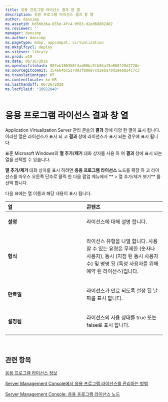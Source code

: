 ```yaml
---
title: 응용 프로그램 라이선스 결과 창 열
description: 응용 프로그램 라이선스 결과 창 열
author: dansimp
ms.assetid: bd56b36a-655e-4fc4-9f83-d2ed68882402
ms.reviewer: ''
manager: dansimp
ms.author: dansimp
ms.pagetype: mdop, appcompat, virtualization
ms.mktglfcycl: deploy
ms.sitesec: library
ms.prod: w10
ms.date: 06/16/2016
ms.openlocfilehash: 087eb186350f4ad60bc5fb84a19a068f28d2728e
ms.sourcegitcommit: 354664bc527d93f80687cd2eba70d1eea024c7c3
ms.translationtype: MT
ms.contentlocale: ko-KR
ms.lasthandoff: 06/26/2020
ms.locfileid: "10822048"
---
```

# 응용 프로그램 라이선스 결과 창 열


Application Virtualization Server 관리 콘솔의 **결과** 창에 다양 한 열이 표시 됩니다. 이러한 열은 라이선스가 표시 되 고 **결과** 창에 라이선스가 표시 되는 경우에 표시 됩니다.

표준 Microsoft Windows의 **열 추가/제거** 대화 상자를 사용 하 여 **결과** 창에 표시 되는 열을 선택할 수 있습니다.

**열 추가/제거** 대화 상자를 표시 하려면 **응용 프로그램 라이선스** 노드를 확장 하 고 라이선스를 마우스 오른쪽 단추로 클릭 한 다음 팝업 메뉴에서 ** &gt; 열 추가/제거 보기** 를 선택 합니다.

다음 표에는 열 이름과 해당 내용이 표시 됩니다.

<table>
<colgroup>
<col width="50%" />
<col width="50%" />
</colgroup>
<thead>
<tr class="header">
<th align="left">열</th>
<th align="left">콘텐츠</th>
</tr>
</thead>
<tbody>
<tr class="odd">
<td align="left"><p><strong>설명</strong></p></td>
<td align="left"><p>라이선스에 대해 설명 합니다.</p></td>
</tr>
<tr class="even">
<td align="left"><p><strong>형식</strong></p></td>
<td align="left"><p>라이선스 유형을 나열 합니다. 사용할 수 있는 유형은 무제한 (숫자나 사용자), 동시 (지정 된 동시 사용자 수) 및 명명 됨 (특정 사용자를 위해 예약 된 라이선스)입니다.</p></td>
</tr>
<tr class="odd">
<td align="left"><p><strong>만료일</strong></p></td>
<td align="left"><p>라이선스가 만료 되도록 설정 된 날짜를 표시 합니다.</p></td>
</tr>
<tr class="even">
<td align="left"><p><strong>설정됨</strong></p></td>
<td align="left"><p>라이선스의 사용 상태를 true 또는 false로 표시 합니다.</p></td>
</tr>
</tbody>
</table>

 

## 관련 항목


[응용 프로그램 라이선스 정보](about-application-licensing.md)

[Server Management Console에서 응용 프로그램 라이선스를 관리하는 방법](how-to-manage-application-licenses-in-the-server-management-console.md)

[Server Management Console: 응용 프로그램 라이선스 노드](server-management-console-application-licenses-node.md)

 

 





